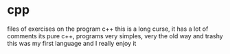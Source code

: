 # cpp
files of exercises on the program c++
this is a long curse, it has a lot of comments
its pure c++, programs very simples, very the old way and trashy
this was my first language and I really enjoy it
